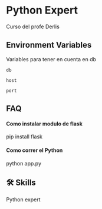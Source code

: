 # Python Expert

Curso del profe Derlis


## Environment Variables

Variables para tener en cuenta en db

`db`

`host`

`port`


## FAQ

#### Como instalar modulo de flask

pip install flask 

#### Como correr el Python

python app.py


## 🛠 Skills
Python expert

